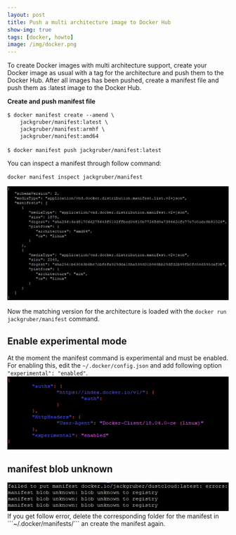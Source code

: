 ```yaml
---
layout: post
title: Push a multi architecture image to Docker Hub
show-img: true
tags: [docker, howto]
image: /img/docker.png
---
```

To create Docker images with multi architecture support, create your Docker image as usual with a tag 
for the architecture and push them to the Docker Hub. 
After all images has been pushed, create a manifest file and push them as :latest image to the Docker Hub.

**Create and push manifest file**
```
$ docker manifest create --amend \
    jackgruber/manifest:latest \
    jackgruber/manifest:armhf \
    jackgruber/manifest:amd64

$ docker manifest push jackgruber/manifest:latest
```

You can inspect a manifest through follow command:
```
docker manifest inspect jackgruber/manifest
```
<img src="/img/posts/2018-05-13/manifest_inspect.jpg">

Now the matching version for the architecture is loaded with the ```docker run jackgruber/manifest``` command.


## Enable experimental mode
At the moment the manifest command is experimental and must be enabled.
For enabling this, edit the ```~/.docker/config.json``` and add following option ```"experimental": "enabled"```.
<img src="/img/posts/2018-05-13/config.json.png">

## manifest blob unknown
<img src="/img/posts/2018-05-13/bloberror.jpg">
If you get follow error, delete the corresponding folder for the manifest in ```~/.docker/manifests/``` an create the manifest again.
